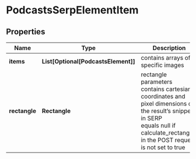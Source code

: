 # PodcastsSerpElementItem


## Properties

| Name | Type | Description | Notes |
|------------ | ------------- | ------------- | -------------|
**items** | **List[Optional[PodcastsElement]]** | contains arrays of specific images |[optional]|
**rectangle** | **Rectangle** | rectangle parameters<br>contains cartesian coordinates and pixel dimensions of the result’s snippet in SERP<br>equals null if calculate_rectangles in the POST request is not set to true |[optional]|